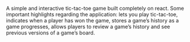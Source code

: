 A simple and interactive tic-tac-toe game built completely on react. Some important highlights regarding the application: lets you play tic-tac-toe, indicates when a player has won the game, stores a game’s history as a game progresses, allows players to review a game’s history and see previous versions of a game’s board.
